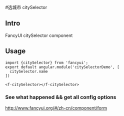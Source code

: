 #选城市 citySelector

## Intro

FancyUI citySelector component

## Usage

```
import {citySelector} from 'fancyui';
export default angular.module('citySelectorDemo', [
  citySelector.name
])
```

```
<f-citySelector></f-citySelector>
```

### See what happened && get all config options 

http://www.fancyui.org/#/zh-cn/component/form

